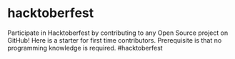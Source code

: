 # hacktoberfest
Participate in Hacktoberfest by contributing to any Open Source project on GitHub! Here is a starter for first time contributors. Prerequisite is that no programming knowledge is required. #hacktoberfest
